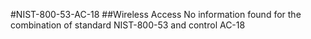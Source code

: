 #NIST-800-53-AC-18
##Wireless Access
No information found for the combination of standard NIST-800-53 and control AC-18
